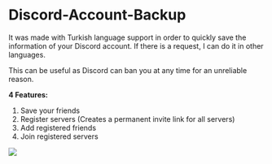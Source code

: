 # Discord-Account-Backup
It was made with Turkish language support in order to quickly save the information of your Discord account. If there is a request, I can do it in other languages.

This can be useful as Discord can ban you at any time for an unreliable reason.

**4 Features:**
1. Save your friends
2. Register servers (Creates a permanent invite link for all servers)
3. Add registered friends
4. Join registered servers

![](https://i.imgur.com/YgDNEuX.png)
